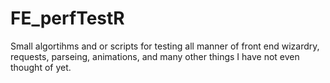 # FE_perfTestR
Small algortihms and or scripts for testing all manner of front end wizardry, requests, parseing, animations, and many other things I have not even thought of yet.
